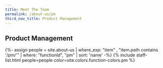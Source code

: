 ```yaml
---
title: Meet The Team
permalink: /about-us/pm
third_nav_title: Product Management
---
```


## **Product Management**

{%- assign people = site.about-us | where_exp: "item" , "item.path contains '/pm/'" | where: "functionId", "pm" | sort: 'name' -%}
{% include staff-list.html people=people color=site.colors.function-colors.pm %}
